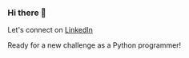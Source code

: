 ### Hi there 👋

Let's connect on [LinkedIn](https://www.linkedin.com/in/vervoort-joren/)

Ready for a new challenge as a Python programmer! 
